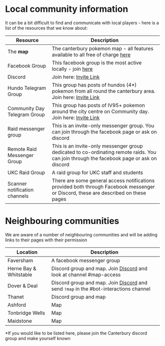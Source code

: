 # Local community information

It can be a bit difficult to find and communicate with local players - here is a list of the resources that we know about:

Resource | Description
--- | ---
The **map** | The canterbury pokemon map - all features available to all free of charge [here](https://canterburypokemon.com)
Facebook Group | This facebook group is the most active locally - join [here](https://www.facebook.com/groups/957597921018096)
Discord | Join here: [Invite Link](https://discord.com/invite/hgtsx5r)
Hundo Telegram Group | This group has posts of hundos (4*) pokemon from all round the canterbury area. Join here: [Invite Link](https://t.me/joinchat/UAoiRyxegqDDrRq_)
Community Day Telegram Group | This group has posts of IV95+ pokemon around the city centre on Community day. Join here: [Invite Link](https://t.me/joinchat/VmUujyIawLLBWxL7)
Raid messenger group | This is an invite-only messenger group. You can join through the facebook page or ask on discord
Remote Raid Messenger Group | This is an invite-only messenger group dedicated to co-ordinating remote raids.  You can join through the facebook page or ask on discord
UKC Raid Group | A raid group for UKC staff and students
Scanner notification channels | There are some general access notifications provided both through Facebook messenger or Discord, these are described on these pages

# Neighbouring communities

We are aware of a number of neighbouring communities and will be adding links to their pages with their permission

Location | Description
--- | ---
Faversham | A facebook messenger group
Herne Bay & Whitstable | Discord group and map. Join [Discord](https://discord.gg/XXQqU3h) and look at channel #map-access
Dover & Deal | Discord group and map. Join [Discord](https://discord.gg/bzzYg5hgEq) and send `!map` in the #bot-interactions channel
Thanet | Discord group and map
Ashford | Map
Tonbridge Wells | Map
Maidstone | Map

*If you would like to be listed here, please join the Canterbury discord group and make yourself known
